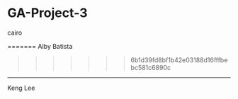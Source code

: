 # GA-Project-3






cairo

=======
Alby Batista

>>>>>>> 6b1d39fd8bf1b42e03188d16fffbebc581c6890c

<hr>
Keng Lee
